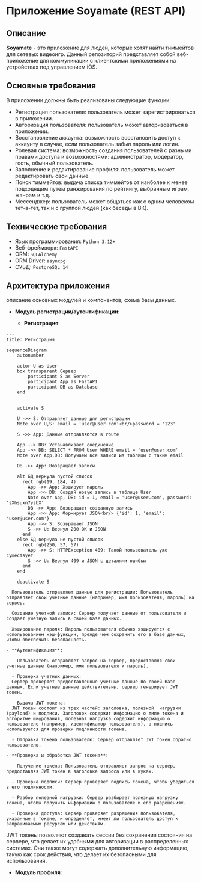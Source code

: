 # Приложение Soyamate (REST API)
## Описание
**Soyamate** - это приложение для людей, которые хотят найти тиммейтов для сетевых видеоигр. Данный репозиторий представляет собой веб-приложение для коммуникации с клиентскими приложениями на устройствах под управлением iOS.

## Основные требования
В приложении должны быть реализованы следующие функции:
- Регистрация пользователя: пользователь может зарегистрироваться в приложении.
- Авторизация пользователя: пользователь может авторизоваться в приложении.
- Восстановление аккаунта: возможность восстановить доступ к аккаунту в случае, если пользователь забыл пароль или логин.
- Ролевая система: возможность создания пользователей с разными правами доступа и возможностями: администратор, модератор, гость, обычный пользователь.
- Заполнение и редактирование профиля: пользователь может редактировать свои данные.
- Поиск тиммейтов: выдача списка тиммейтов от наиболее к менее подходящим путем ранжирования по рейтингу, выбранным играм, жанрам и т.д.
- Мессенджер: пользователь может общаться как с одним человеком тет-а-тет, так и с группой людей (как беседы в ВК).


## Технические требования
- Язык программирования: ``Python 3.12+``
- Веб-фреймворк: ``FastAPI``
- ORM: ``SQLAlchemy``
- ORM Driver: ``asyncpg``
- СУБД: ``PostgreSQL 14``

## Архитектура приложения
описание основных модулей и компонентов; схема базы данных.

- **Модуль регистрации/аутентификации**:

    - **Регистрация**:

```mermaid
---
title: Регистрация
---
sequenceDiagram
    autonumber

    actor U as User
    box transparent Сервер
        participant S as Server
        participant App as FastAPI
        participant DB as Database
    end

    
    activate S

    U ->> S: Отправляет данные для регистрации
    Note over U,S: email = 'user@user.com'<br/>password = '123'

    S ->> App: Данные отправляются в route

    App --> DB: Устанавливает соединение
    App ->> DB: SELECT * FROM User WHERE email = 'user@user.com'
    Note over App,DB: Получаем все записи из таблицы с таким email

    DB ->> App: Возвращает записи

    alt БД вернула пустой список
      rect rgb(19, 184, 4)
        App ->> App: Хэширует пароль
        App ->> DB: Создай новую запись в таблице User
        Note over App, DB: id = 1, email = 'user@user.com', password: 'sXhsuxn7ysbX'
        DB ->> App: Возвращает созданную запись
        App ->> App: Формирует JSON<br/> {'id': 1, 'email': 'user@user.com'}
        App ->> S: Возвращает JSON
        S ->> U: Вернул 200 OK и JSON
      end
    else БД вернула не пустой список
      rect rgb(250, 57, 57)
        App ->> S: HTTPException 409: Такой пользователь уже существует
        S ->> U: Вернул 409 и JSON с деталями ошибки
      end
    end

    deactivate S
```


      Пользователь отправляет данные для регистрации: Пользователь отправляет свои учетные данные (например, имя пользователя, пароль) на сервер.

      Создание учетной записи: Сервер получает данные от пользователя и создает учетную запись в своей базе данных.

      Хэширование пароля: Пароль пользователя обычно хэшируется с использованием хэш-функции, прежде чем сохранить его в базе данных, чтобы обеспечить безопасность.

    - **Аутентификация**:
      
      - Пользователь отправляет запрос на сервер, предоставляя свои учетные данные (например, имя пользователя и пароль).

      - Проверка учетных данных: 
      Сервер проверяет предоставленные учетные данные по своей базе данных. Если учетные данные действительны, сервер генерирует JWT токен.

      - Выдача JWT токена: 
      JWT токен состоит из трех частей: заголовка, полезной  нагрузки (payload) и подписи. Заголовок содержит информацию о типе токена и алгоритме шифрования, полезная нагрузка содержит информацию о пользователе (например, идентификатор пользователя), а подпись используется для проверки подлинности токена.

      - Отправка токена пользователю: Сервер отправляет JWT токен обратно пользователю.

    - **Проверка и обработка JWT токена**:
      
      - Получение токена: Пользователь отправляет запрос на сервер, предоставляя JWT токен в заголовке запроса или в куках.

      - Проверка подписи: Сервер проверяет подпись токена, чтобы убедиться в его подлинности.

      - Разбор полезной нагрузки: Сервер разбирает полезную нагрузку токена, чтобы получить информацию о пользователе и его разрешениях.

      - Проверка доступа: Сервер проверяет разрешения пользователя, указанные в токене, и определяет, имеет ли пользователь доступ к запрашиваемым ресурсам или действиям.

JWT токены позволяют создавать сессии без сохранения состояния на сервере, что делает их удобными для авторизации в распределенных системах. Они также могут содержать дополнительную информацию, такую как срок действия, что делает их безопасными для использования.

- **Модуль профиля**: